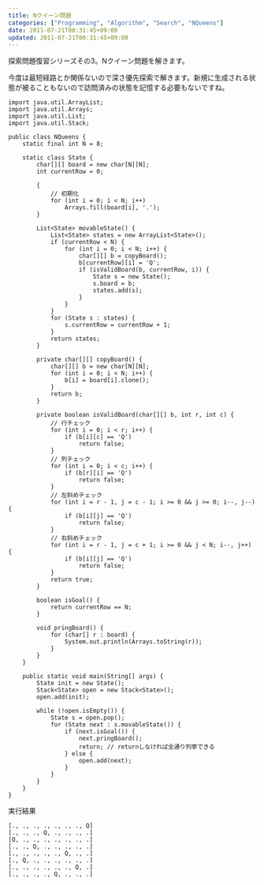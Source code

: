 ```yaml
---
title: Nクイーン問題
categories: ["Programming", "Algorithm", "Search", "NQueens"]
date: 2011-07-21T00:31:45+09:00
updated: 2011-07-21T00:31:45+09:00
---
```


探索問題復習シリーズその3。Nクイーン問題を解きます。

今度は最短経路とか関係ないので深さ優先探索で解きます。新規に生成される状態が被ることもないので訪問済みの状態を記憶する必要もないですね。

    import java.util.ArrayList;
    import java.util.Arrays;
    import java.util.List;
    import java.util.Stack;
    
    public class NQueens {
        static final int N = 8;
    
        static class State {
            char[][] board = new char[N][N];
            int currentRow = 0;
    
            {
                // 初期化
                for (int i = 0; i < N; i++)
                    Arrays.fill(board[i], '.');
            }
    
            List<State> movableState() {
                List<State> states = new ArrayList<State>();
                if (currentRow < N) {
                    for (int i = 0; i < N; i++) {
                        char[][] b = copyBoard();
                        b[currentRow][i] = 'Q';
                        if (isValidBoard(b, currentRow, i)) {
                            State s = new State();
                            s.board = b;
                            states.add(s);
                        }
                    }
                }
                for (State s : states) {
                    s.currentRow = currentRow + 1;
                }
                return states;
            }
    
            private char[][] copyBoard() {
                char[][] b = new char[N][N];
                for (int i = 0; i < N; i++) {
                    b[i] = board[i].clone();
                }
                return b;
            }
    
            private boolean isValidBoard(char[][] b, int r, int c) {
                // 行チェック
                for (int i = 0; i < r; i++) {
                    if (b[i][c] == 'Q')
                        return false;
                }
                // 列チェック
                for (int i = 0; i < c; i++) {
                    if (b[r][i] == 'Q')
                        return false;
                }
                // 左斜めチェック
                for (int i = r - 1, j = c - 1; i >= 0 && j >= 0; i--, j--) {
                    if (b[i][j] == 'Q')
                        return false;
                }
                // 右斜めチェック
                for (int i = r - 1, j = c + 1; i >= 0 && j < N; i--, j++) {
                    if (b[i][j] == 'Q')
                        return false;
                }
                return true;
            }
    
            boolean isGoal() {
                return currentRow == N;
            }
    
            void pringBoard() {
                for (char[] r : board) {
                    System.out.println(Arrays.toString(r));
                }
            }
        }
    
        public static void main(String[] args) {
            State init = new State();
            Stack<State> open = new Stack<State>();
            open.add(init);
    
            while (!open.isEmpty()) {
                State s = open.pop();
                for (State next : s.movableState()) {
                    if (next.isGoal()) {
                        next.pringBoard();
                        return; // returnしなければ全通り列挙できる
                    } else {
                        open.add(next);
                    }
                }
            }
        }
    }

実行結果


    [., ., ., ., ., ., ., Q]
    [., ., ., Q, ., ., ., .]
    [Q, ., ., ., ., ., ., .]
    [., ., Q, ., ., ., ., .]
    [., ., ., ., ., Q, ., .]
    [., Q, ., ., ., ., ., .]
    [., ., ., ., ., ., Q, .]
    [., ., ., ., Q, ., ., .]

